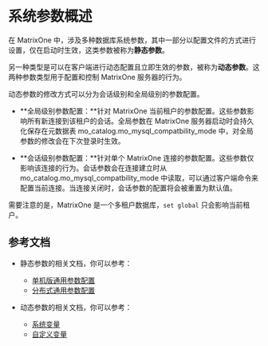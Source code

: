 # 系统参数概述

在 MatrixOne 中，涉及多种数据库系统参数，其中一部分以配置文件的方式进行设置，仅在启动时生效，这类参数被称为**静态参数**。

另一种类型是可以在客户端进行动态配置且立即生效的参数，被称为**动态参数**。这两种参数类型用于配置和控制 MatrixOne 服务器的行为。

动态参数的修改方式可以分为会话级别和全局级别的参数配置。

- **全局级别参数配置：**针对 MatrixOne 当前租户的参数配置。这些参数影响所有新连接到该租户的会话。全局参数在 MatrixOne 服务器启动时会持久化保存在元数据表 mo_catalog.mo_mysql_compatbility_mode 中，对全局参数的修改会在下次登录时生效。

- **会话级别参数配置：**针对单个 MatrixOne 连接的参数配置。这些参数仅影响该连接的行为。会话参数会在连接建立时从 mo_catalog.mo_mysql_compatbility_mode 中读取，可以通过客户端命令来配置当前连接。当连接关闭时，会话参数的配置将会被重置为默认值。

需要注意的是，MatrixOne 是一个多租户数据库，`set global` 只会影响当前租户。

## 参考文档

- 静态参数的相关文档，你可以参考：

    + [单机版通用参数配置](standalone-configuration-settings.md)
    + [分布式通用参数配置](distributed-configuration-settings.md)

- 动态参数的相关文档，你可以参考：

    + [系统变量](../Variable/system-variables/system-variables-overview.md)
    + [自定义变量](../Variable/custom-variable.md)
